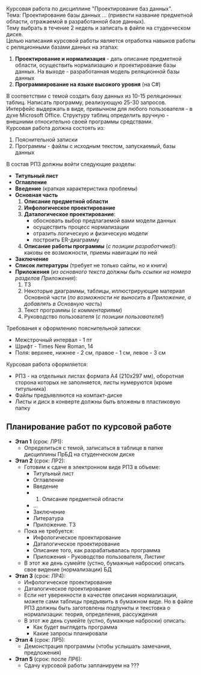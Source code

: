 Курсовая работа по дисциплине "Проектирование баз данных".  
Тема: Проектирование базы данных ... (привести название предметной области, отражаемой в разработанной базе данных).  
Тему выбрать в течение 2 недель и записать в файле на студенческом диске.  
Целью написания курсовой работы является отработка навыков работы с реляционными базами данных на этапах:
1. **Проектирование и нормализация** - дать описание предметной области, осуществить нормализацию и проектирование базы данных. На выходе - разработанная модель реляционной базы данных
2. **Программирование на языке высокого уровня** (на C#)
  
В соответствии с темой создать базу данных из 10-15 реляционных таблиц. Написать программу, реализующую 25-30 запросов. Интерфейс выдержать в виде, привычном для любого пользователя - в духе Microsoft Office. Структуру таблиц определить вручную - внешними относительно своей программы средствами.  
Курсовая работа должна состоять из:
1. Пояснительной записки
2. Программы - файлы с исходным текстом, запускаемый, базы данных
  
В состав РПЗ должны войти следующие разделы:
- **Титульный лист**
- **Оглавление**
- **Введение** (краткая характеристика проблемы)
- **Основная часть**
	1. **Описание предметной области**
	2. **Инфологическое проектирование**
	3. **Даталогическое проектирование**:
		- обосновать выбор предлагаемой вами модели данных
		- осуществить процесс нормализации
		- отразить логическую и физическую модели
		- построить ER-диаграмму
	4. **Описание работы программы** (*с позиции разработчика!*): каковы ее возможности, приемы навигации по ней
- **Заключение**
- **Список литературы** (требует не только сайты, но и книги)
- **Приложения** (*из основного текста должны быть ссылки на номера разделов Приложения*):
	1. ТЗ
	2. Некоторые диаграммы, таблицы, иллюстрирующие материал Основной части (*по возможности не выносить в Приложение, а добавлять в Основную часть*)
	3. Текст программы (*с комментариями*)
	4. Руководство пользователя (*с позиции пользователя!*)
  
Требования к оформлению пояснительной записки:
- Межстрочный интервал - 1 пт
- Шрифт - Times New Roman, 14
- Поля: верхнее, нижнее - 2 см, правое - 1 см, левое - 3 см
  
Курсовая работа оформляется:
- РПЗ - на отдельных листах формата А4 (210х297 мм), оборотная сторона которых не заполняется, листы нумеруются (кроме титульника)
- Файлы предъявляются на компакт-диске
- Листы и диск в конверте должны быть вложены в пластиковую папку

## Планирование работ по курсовой работе
- **Этап 1** (срок: ЛР1):
	- Определиться с темой, записаться в таблице в папке дисциплины ПрБД на студенческом диске
- **Этап 2** (срок: ЛР2):
	- Готовим к сдаче в электронном виде РПЗ в объеме:
		- Титульный лист
		- Оглавление
		- Введение
		- 1. Описание предметной области
		- ...
		- Заключение
		- Литература
		- Приложение. ТЗ
	- Пока не требуется:
		- Инфологическое проектирование
		- Даталогическое проектирование
		- Описание того, как разрабатывалась программа
		- Приложения - Руководство пользователя, Листинг
	- В этот же день сумейте (устно, бумажные наброски) описать свое видение (нормализации) БД
- **Этап 3** (срок: ЛР4):
	- Инфологическое проектирование
	- Даталогическое проектирование
	- Если нет уверенности в качестве описания нормализации, можете сами таблицы предъявить в бумажном виде. Но в файле РПЗ должны быть заготовлены подпункты и текстовка о нормализации: теория, определения, рассуждения
	- В этот же день сумейте (устно, бумажные наброски) описать:
		- Как будет выглядеть программа
		- Какие запросы планировали
- **Этап 4** (срок: ЛР5):
	- Демонстрация программы (чтобы услышать замечания, предложения)
- **Этап 5** (срок: после ЛР6):
	- Сдачу курсовой работы запланируем на ???